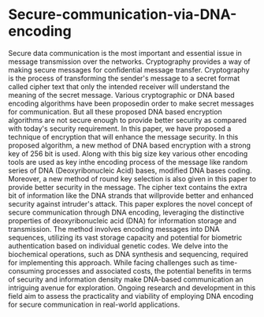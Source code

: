 # Secure-communication-via-DNA-encoding
Secure data communication is the most important and essential issue in
message transmission over the networks. Cryptography provides a way of
making secure messages for confidential message transfer. Cryptography
is the process of transforming the sender's message to a secret format
called cipher text that only the intended receiver will understand the
meaning of the secret message.
Various cryptographic or DNA based encoding algorithms have been
proposedin order to make secret messages for communication. But all
these proposed DNA based encryption algorithms are not secure enough
to provide better security as compared with today's security requirement.
In this paper, we have proposed a technique of encryption that will
enhance the message security. In this proposed algorithm, a new method
of DNA based encryption with a strong key of 256 bit is used.
Along with this big size key various other encoding tools are used
as key inthe encoding process of the message like random series of DNA
(Deoxyribonucleic Acid) bases, modified DNA bases coding. Moreover,
a new method of round key selection is also given in this paper to provide
better security in the message. The cipher text contains the extra bit of
information like the DNA strands that willprovide better and enhanced
security against intruder's attack.
This paper explores the novel concept of secure communication
through DNA encoding, leveraging the distinctive properties of
deoxyribonucleic acid (DNA) for information storage and transmission.
The method involves encoding messages into DNA sequences, utilizing
its vast storage capacity and potential for biometric authentication based
on individual genetic codes. We delve into the biochemical operations,
such as DNA synthesis and sequencing, required for implementing this
approach. While facing challenges such as time-consuming processes and
associated costs, the potential benefits in terms of security and information
density make DNA-based communication an intriguing avenue for
exploration. Ongoing research and development in this field aim to assess
the practicality and viability of employing DNA encoding for secure
communication in real-world applications.
